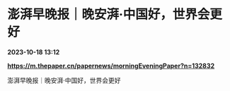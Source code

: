 # 澎湃早晚报｜晚安湃·中国好，世界会更好

**2023-10-18 13:12**

**https://m.thepaper.cn/papernews/morningEveningPaper?n=132832**

澎湃早晚报｜晚安湃·中国好，世界会更好